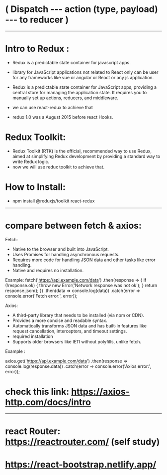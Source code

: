 #                                          ( Dispatch --- action (type, payload) --- to reducer )
---------------------------------------------------------------------------------------------------------------------------------
# Intro to Redux :
- Redux is a predictable state container for javascript apps.
- library for JavaScript applications not related to React only can be user for any frameworks like vue or angular or React or any js application.

- Redux is a predictable state container for JavaScript apps, providing a central store for managing the application state. It requires you to manually set up actions, reducers, and middleware.

- we can use react-redux to achieve that
- redux 1.0 was a August 2015 before react Hooks.

# Redux Toolkit:
- Redux Toolkit (RTK) is the official, recommended way to use Redux, aimed at simplifying Redux development by providing a standard way to write Redux logic.
- now we will use redux toolkit to achieve that.

# How to Install: 
- npm install @reduxjs/toolkit react-redux

----------------------------------------------------------------------
# compare between fetch & axios: 
Fetch:
 - Native to the browser and built into JavaScript.
 - Uses Promises for handling asynchronous requests.
 - Requires more code for handling JSON data and other tasks like error handling.
 - Native and requires no installation.

Example: 
fetch('https://api.example.com/data')
  .then(response => {
    if (!response.ok) {
      throw new Error('Network response was not ok');
    }
    return response.json();
  })
  .then(data => console.log(data))
  .catch(error => console.error('Fetch error:', error));


Axios:
 - A third-party library that needs to be installed (via npm or CDN).
 - Provides a more concise and readable syntax.
 - Automatically transforms JSON data and has built-in features like request cancellation, interceptors, and timeout settings.
 - required installation
 - Supports older browsers like IE11 without polyfills, unlike fetch.

Example : 

axios.get('https://api.example.com/data')
  .then(response => console.log(response.data))
  .catch(error => console.error('Axios error:', error));

# check this link: https://axios-http.com/docs/intro
----------------------------------------------------------------------

# react Router:  https://reactrouter.com/  (self study)


# https://react-bootstrap.netlify.app/